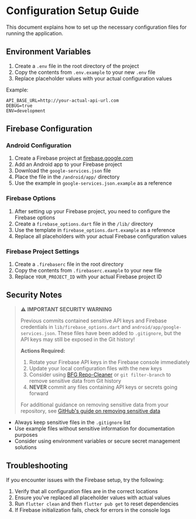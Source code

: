 # Configuration Setup Guide

This document explains how to set up the necessary configuration files for running the application.

## Environment Variables

1. Create a `.env` file in the root directory of the project
2. Copy the contents from `.env.example` to your new `.env` file
3. Replace placeholder values with your actual configuration values

Example:
```
API_BASE_URL=http://your-actual-api-url.com
DEBUG=true
ENV=development
```

## Firebase Configuration

### Android Configuration

1. Create a Firebase project at [firebase.google.com](https://firebase.google.com/)
2. Add an Android app to your Firebase project
3. Download the `google-services.json` file
4. Place the file in the `/android/app/` directory
5. Use the example in `google-services.json.example` as a reference

### Firebase Options

1. After setting up your Firebase project, you need to configure the Firebase options
2. Create a `firebase_options.dart` file in the `/lib/` directory
3. Use the template in `firebase_options.dart.example` as a reference
4. Replace all placeholders with your actual Firebase configuration values

### Firebase Project Settings

1. Create a `.firebaserc` file in the root directory
2. Copy the contents from `.firebaserc.example` to your new file
3. Replace `YOUR_PROJECT_ID` with your actual Firebase project ID

## Security Notes

> ⚠️ **IMPORTANT SECURITY WARNING**
>
> Previous commits contained sensitive API keys and Firebase credentials in `lib/firebase_options.dart` and `android/app/google-services.json`. These files have been added to `.gitignore`, but the API keys may still be exposed in the Git history!
>
> **Actions Required:**
> 
> 1. Rotate your Firebase API keys in the Firebase console immediately
> 2. Update your local configuration files with the new keys
> 3. Consider using [BFG Repo-Cleaner](https://rtyley.github.io/bfg-repo-cleaner/) or `git filter-branch` to remove sensitive data from Git history
> 4. **NEVER** commit any files containing API keys or secrets going forward
>
> For additional guidance on removing sensitive data from your repository, see [GitHub's guide on removing sensitive data](https://docs.github.com/en/authentication/keeping-your-account-and-data-secure/removing-sensitive-data-from-a-repository)

- Always keep sensitive files in the `.gitignore` list
- Use example files without sensitive information for documentation purposes
- Consider using environment variables or secure secret management solutions

## Troubleshooting

If you encounter issues with the Firebase setup, try the following:

1. Verify that all configuration files are in the correct locations
2. Ensure you've replaced all placeholder values with actual values
3. Run `flutter clean` and then `flutter pub get` to reset dependencies
4. If Firebase initialization fails, check for errors in the console logs